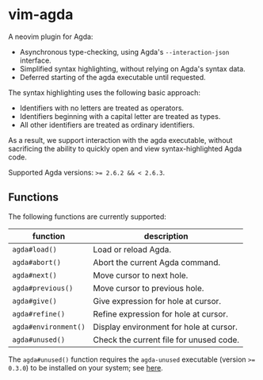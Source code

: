 # vim-agda

A neovim plugin for Agda:

- Asynchronous type-checking, using Agda's `--interaction-json` interface.
- Simplified syntax highlighting, without relying on Agda's syntax data.
- Deferred starting of the agda executable until requested.

The syntax highlighting uses the following basic approach:

- Identifiers with no letters are treated as operators.
- Identifiers beginning with a capital letter are treated as types.
- All other identifiers are treated as ordinary identifiers.

As a result, we support interaction with the agda executable, without
sacrificing the ability to quickly open and view syntax-highlighted Agda code.

Supported Agda versions: `>= 2.6.2 && < 2.6.3`.

## Functions

The following functions are currently supported:

| function | description |
| --- | --- |
| `agda#load()` | Load or reload Agda. |
| `agda#abort()` | Abort the current Agda command. |
| `agda#next()` | Move cursor to next hole. |
| `agda#previous()` | Move cursor to previous hole. |
| `agda#give()` | Give expression for hole at cursor. |
| `agda#refine()` | Refine expression for hole at cursor. |
| `agda#environment()` | Display environment for hole at cursor. |
| `agda#unused()` | Check the current file for unused code. |

The `agda#unused()` function requires the `agda-unused` executable (version
`>= 0.3.0`) to be installed on your system; see
[here](https://github.com/msuperdock/agda-unused).

